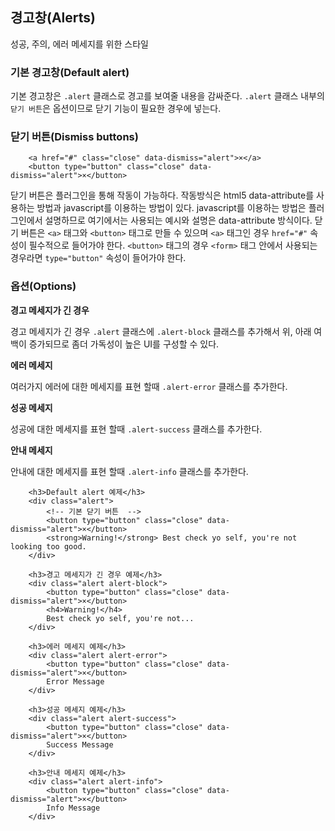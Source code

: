 <!--
layout: 'post'
section: 'Cornerstone Framework'
title: 'Alerts'
outline: '성공, 주의, 에러 메세지를 위한 스타일. 기본 경고창은 .alert 클래스로 경고를 보여줄 내용을 감싸준다. .alert 클래스 내부의 닫기 버튼은 옵션이므로 닫기 기능이 필요한 경우에 넣는다. 닫기 버튼은 플러그인을 통해 작동이 가능하다. 작동방식은 html5 data-attribute를 사용하는 방법과 javascript를 이용하는 방법이 있다...'
date: '2012-11-16'
tagstr: 'widget'
order: '[4, 2, 8]'
thumbnail: '4.2.08.arert.png'
-->

## 경고창(Alerts)

성공, 주의, 에러 메세지를 위한 스타일

### 기본 경고창(Default alert)

기본 경고창은 `.alert` 클래스로 경고를 보여줄 내용을 감싸준다. `.alert` 클래스 내부의  `닫기 버튼`은 옵션이므로 닫기 기능이 필요한 경우에 넣는다.

### 닫기 버튼(Dismiss buttons)

``` 
    <a href="#" class="close" data-dismiss="alert">×</a>
    <button type="button" class="close" data-dismiss="alert">×</button>
```

닫기 버튼은 플러그인을 통해 작동이 가능하다. 작동방식은 html5 data-attribute를 사용하는 방법과 javascript를 이용하는 방법이 있다. javascript를 이용하는 방법은 플러그인에서 설명하므로 여기에서는 사용되는 예시와 설명은 data-attribute 방식이다. 닫기 버튼은 `<a>` 태그와 `<button>` 태그로 만들 수 있으며 `<a>` 태그인 경우 `href="#"` 속성이 필수적으로 들어가야 한다. `<button>` 태그의 경우 `<form>` 태그 안에서 사용되는 경우라면 `type="button"`  속성이 들어가야 한다.

### 옵션(Options)

__경고 메세지가 긴 경우__

경고 메세지가 긴 경우 `.alert` 클래스에 `.alert-block` 클래스를 추가해서 위, 아래 여백이 증가되므로 좀더 가독성이 높은 UI를 구성할 수 있다.

__에러 메세지__

여러가지 에러에 대한 메세지를 표현 할때 `.alert-error` 클래스를 추가한다.

__성공 메세지__

성공에 대한 메세지를 표현 할때 `.alert-success` 클래스를 추가한다.

__안내 메세지__

안내에 대한 메세지를 표현 할때 `.alert-info` 클래스를 추가한다.

``` cm, { 'iframe-height': '619px' }
	<h3>Default alert 예제</h3>
    <div class="alert">
    	<!-- 기본 닫기 버튼  -->
        <button type="button" class="close" data-dismiss="alert">×</button>
        <strong>Warning!</strong> Best check yo self, you're not looking too good.
    </div>

	<h3>경고 메세지가 긴 경우 예제</h3>
	<div class="alert alert-block">
        <button type="button" class="close" data-dismiss="alert">×</button>
        <h4>Warning!</h4>
        Best check yo self, you're not...
    </div>

	<h3>에러 메세지 예제</h3>
	<div class="alert alert-error">
		<button type="button" class="close" data-dismiss="alert">×</button>
   		Error Message
    </div>
	
	<h3>성공 메세지 예제</h3>
	<div class="alert alert-success">
		<button type="button" class="close" data-dismiss="alert">×</button>
   		Success Message
    </div>

	<h3>안내 메세지 예제</h3>
	<div class="alert alert-info">
		<button type="button" class="close" data-dismiss="alert">×</button>
    	Info Message
    </div>
```